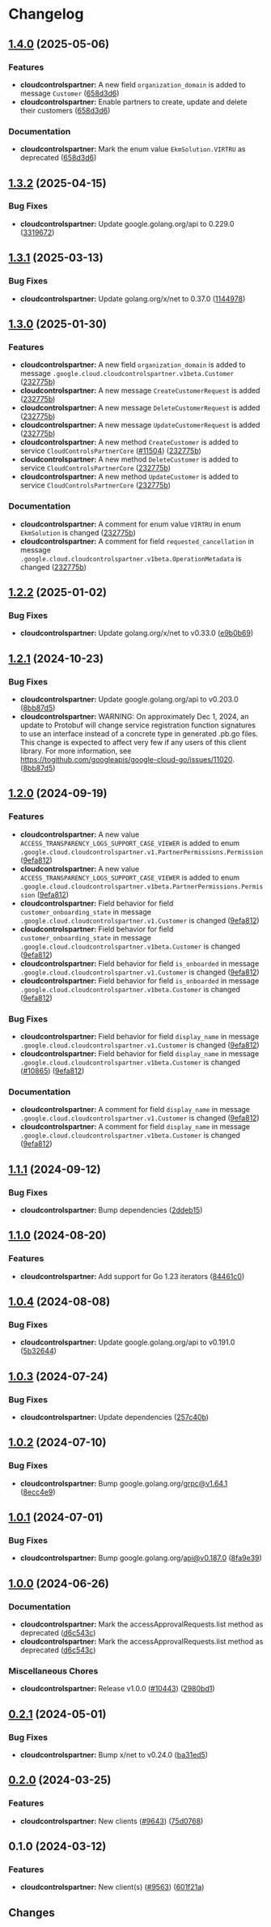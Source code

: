 # Changelog



## [1.4.0](https://github.com/googleapis/google-cloud-go/compare/cloudcontrolspartner/v1.3.2...cloudcontrolspartner/v1.4.0) (2025-05-06)


### Features

* **cloudcontrolspartner:** A new field `organization_domain` is added to message `Customer` ([658d3d6](https://github.com/googleapis/google-cloud-go/commit/658d3d6cfb37bdf15ae40250fc1b9cb7b3b5ef80))
* **cloudcontrolspartner:** Enable partners to create, update and delete their customers ([658d3d6](https://github.com/googleapis/google-cloud-go/commit/658d3d6cfb37bdf15ae40250fc1b9cb7b3b5ef80))


### Documentation

* **cloudcontrolspartner:** Mark the enum value `EkmSolution.VIRTRU` as deprecated ([658d3d6](https://github.com/googleapis/google-cloud-go/commit/658d3d6cfb37bdf15ae40250fc1b9cb7b3b5ef80))

## [1.3.2](https://github.com/googleapis/google-cloud-go/compare/cloudcontrolspartner/v1.3.1...cloudcontrolspartner/v1.3.2) (2025-04-15)


### Bug Fixes

* **cloudcontrolspartner:** Update google.golang.org/api to 0.229.0 ([3319672](https://github.com/googleapis/google-cloud-go/commit/3319672f3dba84a7150772ccb5433e02dab7e201))

## [1.3.1](https://github.com/googleapis/google-cloud-go/compare/cloudcontrolspartner/v1.3.0...cloudcontrolspartner/v1.3.1) (2025-03-13)


### Bug Fixes

* **cloudcontrolspartner:** Update golang.org/x/net to 0.37.0 ([1144978](https://github.com/googleapis/google-cloud-go/commit/11449782c7fb4896bf8b8b9cde8e7441c84fb2fd))

## [1.3.0](https://github.com/googleapis/google-cloud-go/compare/cloudcontrolspartner/v1.2.2...cloudcontrolspartner/v1.3.0) (2025-01-30)


### Features

* **cloudcontrolspartner:** A new field `organization_domain` is added to message `.google.cloud.cloudcontrolspartner.v1beta.Customer` ([232775b](https://github.com/googleapis/google-cloud-go/commit/232775bc8691c1a53b9a06dcacc87975e7c9e6d8))
* **cloudcontrolspartner:** A new message `CreateCustomerRequest` is added ([232775b](https://github.com/googleapis/google-cloud-go/commit/232775bc8691c1a53b9a06dcacc87975e7c9e6d8))
* **cloudcontrolspartner:** A new message `DeleteCustomerRequest` is added ([232775b](https://github.com/googleapis/google-cloud-go/commit/232775bc8691c1a53b9a06dcacc87975e7c9e6d8))
* **cloudcontrolspartner:** A new message `UpdateCustomerRequest` is added ([232775b](https://github.com/googleapis/google-cloud-go/commit/232775bc8691c1a53b9a06dcacc87975e7c9e6d8))
* **cloudcontrolspartner:** A new method `CreateCustomer` is added to service `CloudControlsPartnerCore` ([#11504](https://github.com/googleapis/google-cloud-go/issues/11504)) ([232775b](https://github.com/googleapis/google-cloud-go/commit/232775bc8691c1a53b9a06dcacc87975e7c9e6d8))
* **cloudcontrolspartner:** A new method `DeleteCustomer` is added to service `CloudControlsPartnerCore` ([232775b](https://github.com/googleapis/google-cloud-go/commit/232775bc8691c1a53b9a06dcacc87975e7c9e6d8))
* **cloudcontrolspartner:** A new method `UpdateCustomer` is added to service `CloudControlsPartnerCore` ([232775b](https://github.com/googleapis/google-cloud-go/commit/232775bc8691c1a53b9a06dcacc87975e7c9e6d8))


### Documentation

* **cloudcontrolspartner:** A comment for enum value `VIRTRU` in enum `EkmSolution` is changed ([232775b](https://github.com/googleapis/google-cloud-go/commit/232775bc8691c1a53b9a06dcacc87975e7c9e6d8))
* **cloudcontrolspartner:** A comment for field `requested_cancellation` in message `.google.cloud.cloudcontrolspartner.v1beta.OperationMetadata` is changed ([232775b](https://github.com/googleapis/google-cloud-go/commit/232775bc8691c1a53b9a06dcacc87975e7c9e6d8))

## [1.2.2](https://github.com/googleapis/google-cloud-go/compare/cloudcontrolspartner/v1.2.1...cloudcontrolspartner/v1.2.2) (2025-01-02)


### Bug Fixes

* **cloudcontrolspartner:** Update golang.org/x/net to v0.33.0 ([e9b0b69](https://github.com/googleapis/google-cloud-go/commit/e9b0b69644ea5b276cacff0a707e8a5e87efafc9))

## [1.2.1](https://github.com/googleapis/google-cloud-go/compare/cloudcontrolspartner/v1.2.0...cloudcontrolspartner/v1.2.1) (2024-10-23)


### Bug Fixes

* **cloudcontrolspartner:** Update google.golang.org/api to v0.203.0 ([8bb87d5](https://github.com/googleapis/google-cloud-go/commit/8bb87d56af1cba736e0fe243979723e747e5e11e))
* **cloudcontrolspartner:** WARNING: On approximately Dec 1, 2024, an update to Protobuf will change service registration function signatures to use an interface instead of a concrete type in generated .pb.go files. This change is expected to affect very few if any users of this client library. For more information, see https://togithub.com/googleapis/google-cloud-go/issues/11020. ([8bb87d5](https://github.com/googleapis/google-cloud-go/commit/8bb87d56af1cba736e0fe243979723e747e5e11e))

## [1.2.0](https://github.com/googleapis/google-cloud-go/compare/cloudcontrolspartner/v1.1.1...cloudcontrolspartner/v1.2.0) (2024-09-19)


### Features

* **cloudcontrolspartner:** A new value `ACCESS_TRANSPARENCY_LOGS_SUPPORT_CASE_VIEWER` is added to enum `.google.cloud.cloudcontrolspartner.v1.PartnerPermissions.Permission` ([9efa812](https://github.com/googleapis/google-cloud-go/commit/9efa8127fa72da9f084548822c567db2195f5a94))
* **cloudcontrolspartner:** A new value `ACCESS_TRANSPARENCY_LOGS_SUPPORT_CASE_VIEWER` is added to enum `.google.cloud.cloudcontrolspartner.v1beta.PartnerPermissions.Permission` ([9efa812](https://github.com/googleapis/google-cloud-go/commit/9efa8127fa72da9f084548822c567db2195f5a94))
* **cloudcontrolspartner:** Field behavior for field `customer_onboarding_state` in message `.google.cloud.cloudcontrolspartner.v1.Customer` is changed ([9efa812](https://github.com/googleapis/google-cloud-go/commit/9efa8127fa72da9f084548822c567db2195f5a94))
* **cloudcontrolspartner:** Field behavior for field `customer_onboarding_state` in message `.google.cloud.cloudcontrolspartner.v1beta.Customer` is changed ([9efa812](https://github.com/googleapis/google-cloud-go/commit/9efa8127fa72da9f084548822c567db2195f5a94))
* **cloudcontrolspartner:** Field behavior for field `is_onboarded` in message `.google.cloud.cloudcontrolspartner.v1.Customer` is changed ([9efa812](https://github.com/googleapis/google-cloud-go/commit/9efa8127fa72da9f084548822c567db2195f5a94))
* **cloudcontrolspartner:** Field behavior for field `is_onboarded` in message `.google.cloud.cloudcontrolspartner.v1beta.Customer` is changed ([9efa812](https://github.com/googleapis/google-cloud-go/commit/9efa8127fa72da9f084548822c567db2195f5a94))


### Bug Fixes

* **cloudcontrolspartner:** Field behavior for field `display_name` in message `.google.cloud.cloudcontrolspartner.v1.Customer` is changed ([9efa812](https://github.com/googleapis/google-cloud-go/commit/9efa8127fa72da9f084548822c567db2195f5a94))
* **cloudcontrolspartner:** Field behavior for field `display_name` in message `.google.cloud.cloudcontrolspartner.v1beta.Customer` is changed ([#10865](https://github.com/googleapis/google-cloud-go/issues/10865)) ([9efa812](https://github.com/googleapis/google-cloud-go/commit/9efa8127fa72da9f084548822c567db2195f5a94))


### Documentation

* **cloudcontrolspartner:** A comment for field `display_name` in message `.google.cloud.cloudcontrolspartner.v1.Customer` is changed ([9efa812](https://github.com/googleapis/google-cloud-go/commit/9efa8127fa72da9f084548822c567db2195f5a94))
* **cloudcontrolspartner:** A comment for field `display_name` in message `.google.cloud.cloudcontrolspartner.v1beta.Customer` is changed ([9efa812](https://github.com/googleapis/google-cloud-go/commit/9efa8127fa72da9f084548822c567db2195f5a94))

## [1.1.1](https://github.com/googleapis/google-cloud-go/compare/cloudcontrolspartner/v1.1.0...cloudcontrolspartner/v1.1.1) (2024-09-12)


### Bug Fixes

* **cloudcontrolspartner:** Bump dependencies ([2ddeb15](https://github.com/googleapis/google-cloud-go/commit/2ddeb1544a53188a7592046b98913982f1b0cf04))

## [1.1.0](https://github.com/googleapis/google-cloud-go/compare/cloudcontrolspartner/v1.0.4...cloudcontrolspartner/v1.1.0) (2024-08-20)


### Features

* **cloudcontrolspartner:** Add support for Go 1.23 iterators ([84461c0](https://github.com/googleapis/google-cloud-go/commit/84461c0ba464ec2f951987ba60030e37c8a8fc18))

## [1.0.4](https://github.com/googleapis/google-cloud-go/compare/cloudcontrolspartner/v1.0.3...cloudcontrolspartner/v1.0.4) (2024-08-08)


### Bug Fixes

* **cloudcontrolspartner:** Update google.golang.org/api to v0.191.0 ([5b32644](https://github.com/googleapis/google-cloud-go/commit/5b32644eb82eb6bd6021f80b4fad471c60fb9d73))

## [1.0.3](https://github.com/googleapis/google-cloud-go/compare/cloudcontrolspartner/v1.0.2...cloudcontrolspartner/v1.0.3) (2024-07-24)


### Bug Fixes

* **cloudcontrolspartner:** Update dependencies ([257c40b](https://github.com/googleapis/google-cloud-go/commit/257c40bd6d7e59730017cf32bda8823d7a232758))

## [1.0.2](https://github.com/googleapis/google-cloud-go/compare/cloudcontrolspartner/v1.0.1...cloudcontrolspartner/v1.0.2) (2024-07-10)


### Bug Fixes

* **cloudcontrolspartner:** Bump google.golang.org/grpc@v1.64.1 ([8ecc4e9](https://github.com/googleapis/google-cloud-go/commit/8ecc4e9622e5bbe9b90384d5848ab816027226c5))

## [1.0.1](https://github.com/googleapis/google-cloud-go/compare/cloudcontrolspartner/v1.0.0...cloudcontrolspartner/v1.0.1) (2024-07-01)


### Bug Fixes

* **cloudcontrolspartner:** Bump google.golang.org/api@v0.187.0 ([8fa9e39](https://github.com/googleapis/google-cloud-go/commit/8fa9e398e512fd8533fd49060371e61b5725a85b))

## [1.0.0](https://github.com/googleapis/google-cloud-go/compare/cloudcontrolspartner/v0.2.1...cloudcontrolspartner/v1.0.0) (2024-06-26)


### Documentation

* **cloudcontrolspartner:** Mark the accessApprovalRequests.list method as deprecated ([d6c543c](https://github.com/googleapis/google-cloud-go/commit/d6c543c3969016c63e158a862fc173dff60fb8d9))
* **cloudcontrolspartner:** Mark the accessApprovalRequests.list method as deprecated ([d6c543c](https://github.com/googleapis/google-cloud-go/commit/d6c543c3969016c63e158a862fc173dff60fb8d9))


### Miscellaneous Chores

* **cloudcontrolspartner:** Release v1.0.0 ([#10443](https://github.com/googleapis/google-cloud-go/issues/10443)) ([2980bd1](https://github.com/googleapis/google-cloud-go/commit/2980bd1a8ef6c5a990a1311ab756a9669bedd291))

## [0.2.1](https://github.com/googleapis/google-cloud-go/compare/cloudcontrolspartner/v0.2.0...cloudcontrolspartner/v0.2.1) (2024-05-01)


### Bug Fixes

* **cloudcontrolspartner:** Bump x/net to v0.24.0 ([ba31ed5](https://github.com/googleapis/google-cloud-go/commit/ba31ed5fda2c9664f2e1cf972469295e63deb5b4))

## [0.2.0](https://github.com/googleapis/google-cloud-go/compare/cloudcontrolspartner/v0.1.0...cloudcontrolspartner/v0.2.0) (2024-03-25)


### Features

* **cloudcontrolspartner:** New clients ([#9643](https://github.com/googleapis/google-cloud-go/issues/9643)) ([75d0768](https://github.com/googleapis/google-cloud-go/commit/75d0768e1a779cdf829d12e4036e7a65671acf1b))

## 0.1.0 (2024-03-12)


### Features

* **cloudcontrolspartner:** New client(s) ([#9563](https://github.com/googleapis/google-cloud-go/issues/9563)) ([601f21a](https://github.com/googleapis/google-cloud-go/commit/601f21af3925fa43628739f314112ce4c754b4ce))

## Changes

